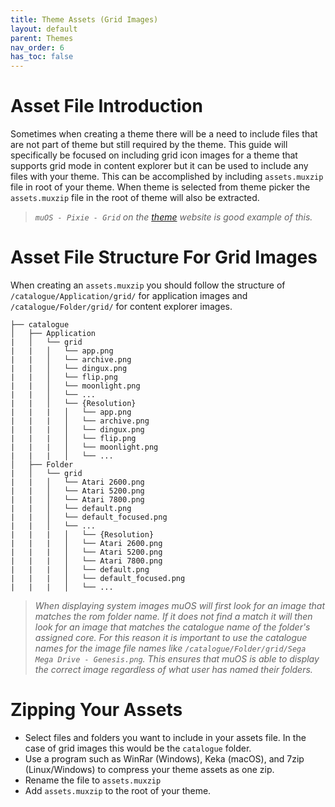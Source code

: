 ```yaml
---
title: Theme Assets (Grid Images)
layout: default
parent: Themes
nav_order: 6
has_toc: false
---
```


# Asset File Introduction
Sometimes when creating a theme there will be a need to include files that are not part of theme but still required by the theme.  This guide will specifically be focused on including grid icon images for a theme that supports grid mode in content explorer but it can be used to include any files with your theme.  This can be accomplished by including `assets.muxzip` file in root of your theme.  When theme is selected from theme picker the `assets.muxzip` file in the root of theme will also be extracted.  

> *`muOS - Pixie - Grid` on the [theme](https://theme.muos.dev/) website is good example of this.*

# Asset File Structure For Grid Images
When creating an `assets.muxzip` you should follow the structure of `/catalogue/Application/grid/` for application images and `/catalogue/Folder/grid/` for content explorer images.

```
├── catalogue
│   ├── Application
|   │   └── grid
|   |   │   └── app.png
|   |   │   └── archive.png
|   |   │   └── dingux.png
|   |   │   └── flip.png
|   |   │   └── moonlight.png
|   |   │   └── ...
|   |   │   └── {Resolution}
|   |   |   │   └── app.png
|   |   |   │   └── archive.png
|   |   |   │   └── dingux.png
|   |   |   │   └── flip.png
|   |   |   │   └── moonlight.png
|   |   |   │   └── ...
│   ├── Folder
|   │   └── grid
|   |   │   └── Atari 2600.png
|   |   │   └── Atari 5200.png
|   |   │   └── Atari 7800.png
|   |   │   └── default.png
|   |   │   └── default_focused.png
|   |   │   └── ...
|   |   |   │   └── {Resolution}
|   |   |   │   └── Atari 2600.png
|   |   |   │   └── Atari 5200.png
|   |   |   │   └── Atari 7800.png
|   |   |   │   └── default.png
|   |   |   │   └── default_focused.png
|   |   |   │   └── ...
```

> *When displaying system images muOS will first look for an image that matches the rom folder name.  If it does not find a match it will then look for an image that matches the catalogue name of the folder's assigned core.  For this reason it is important to use the catalogue names for the image file names like `/catalogue/Folder/grid/Sega Mega Drive - Genesis.png`.  This ensures that muOS is able to display the correct image regardless of what user has named their folders.*

# Zipping Your Assets
- Select files and folders you want to include in your assets file.  In the case of grid images this would be the `catalogue` folder.
- Use a program such as WinRar (Windows), Keka (macOS), and 7zip (Linux/Windows) to compress your theme assets as one zip.
- Rename the file to `assets.muxzip`
- Add `assets.muxzip` to the root of your theme.
